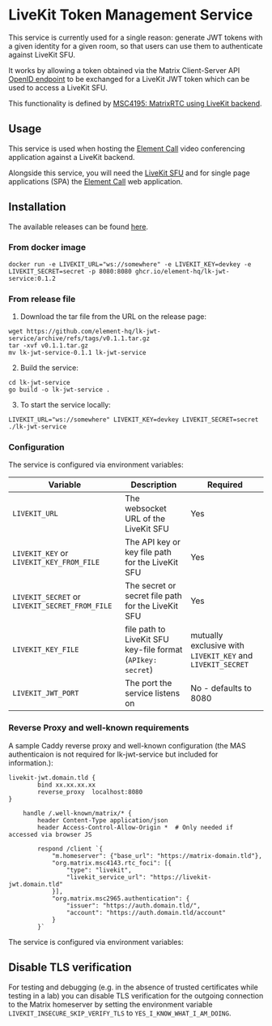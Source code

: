 # LiveKit Token Management Service

This service is currently used for a single reason: generate JWT tokens with a given identity for a given room, so that users can use them to authenticate against LiveKit SFU.

It works by allowing a token obtained via the Matrix Client-Server API [OpenID endpoint](https://spec.matrix.org/v1.13/client-server-api/#openid) to be exchanged for a LiveKit JWT token which can be used to access a LiveKit SFU.

This functionality is defined by [MSC4195: MatrixRTC using LiveKit backend](https://github.com/matrix-org/matrix-spec-proposals/pull/4195).

## Usage

This service is used when hosting the [Element Call](https://github.com/element-hq/element-call) video conferencing application against a LiveKit backend.

Alongside this service, you will need the [LiveKit SFU](https://github.com/livekit/livekit) and for single page applications (SPA) the [Element Call](https://github.com/element-hq/element-call) web application.

## Installation

The available releases can be found [here](https://github.com/element-hq/lk-jwt-service/releases).

### From docker image

```shell
docker run -e LIVEKIT_URL="ws://somewhere" -e LIVEKIT_KEY=devkey -e LIVEKIT_SECRET=secret -p 8080:8080 ghcr.io/element-hq/lk-jwt-service:0.1.2
```

### From release file

1. Download the tar file from the URL on the release page:

```shell
wget https://github.com/element-hq/lk-jwt-service/archive/refs/tags/v0.1.1.tar.gz
tar -xvf v0.1.1.tar.gz
mv lk-jwt-service-0.1.1 lk-jwt-service
```

2. Build the service:

```shell
cd lk-jwt-service
go build -o lk-jwt-service .
```

3. To start the service locally:

```shell
LIVEKIT_URL="ws://somewhere" LIVEKIT_KEY=devkey LIVEKIT_SECRET=secret ./lk-jwt-service
```

### Configuration

The service is configured via environment variables:

Variable | Description | Required
--- | --- | ---
`LIVEKIT_URL` | The websocket URL of the LiveKit SFU | Yes
`LIVEKIT_KEY` or `LIVEKIT_KEY_FROM_FILE` | The API key or key file path for the LiveKit SFU | Yes
`LIVEKIT_SECRET` or `LIVEKIT_SECRET_FROM_FILE` | The secret or secret file path for the LiveKit SFU | Yes
`LIVEKIT_KEY_FILE` | file path to LiveKit SFU key-file format (`APIkey: secret`) | mutually exclusive with `LIVEKIT_KEY` and `LIVEKIT_SECRET`
`LIVEKIT_JWT_PORT` | The port the service listens on | No - defaults to 8080

### Reverse Proxy and well-known requirements

A sample Caddy reverse proxy and well-known configuration (the MAS authenticaion is not required for lk-jwt-service but included for information.):

```
livekit-jwt.domain.tld {
        bind xx.xx.xx.xx
        reverse_proxy  localhost:8080
}
```
```
    handle /.well-known/matrix/* {
        header Content-Type application/json
        header Access-Control-Allow-Origin *  # Only needed if accessed via browser JS

        respond /client `{
            "m.homeserver": {"base_url": "https://matrix-domain.tld"},
            "org.matrix.msc4143.rtc_foci": [{
                "type": "livekit",
                "livekit_service_url": "https://livekit-jwt.domain.tld"
            }],
            "org.matrix.msc2965.authentication": {
                "issuer": "https://auth.domain.tld/",
                "account": "https://auth.domain.tld/account"
            }
        }`
```
The service is configured via environment variables:


## Disable TLS verification

For testing and debugging (e.g. in the absence of trusted certificates while testing in a lab) you can disable TLS verification for the outgoing connection to the Matrix homeserver by setting the environment variable `LIVEKIT_INSECURE_SKIP_VERIFY_TLS` to `YES_I_KNOW_WHAT_I_AM_DOING`.

